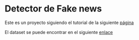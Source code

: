 # Detector de Fake news

Este es un proyecto siguiendo el tutorial de la siguiente [página](https://data-flair.training/blogs/advanced-python-project-detecting-fake-news/)

El dataset se puede encontrar en el siguiente [enlace](https://drive.google.com/file/d/1er9NJTLUA3qnRuyhfzuN0XUsoIC4a-_q/view)
